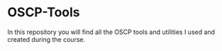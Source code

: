 # OSCP-Tools
In this repository you will find all the OSCP tools and utilities I used and created during the course. 
